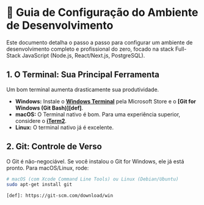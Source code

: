 # 🚀 Guia de Configuração do Ambiente de Desenvolvimento

Este documento detalha o passo a passo para configurar um ambiente de desenvolvimento completo e profissional do zero, focado na stack Full-Stack JavaScript (Node.js, React/Next.js, PostgreSQL).

## 1. O Terminal: Sua Principal Ferramenta

Um bom terminal aumenta drasticamente sua produtividade.

- **Windows:** Instale o **[Windows Terminal](https://apps.microsoft.com/store/detail/windows-terminal/9N0DX20HK701)** pela Microsoft Store e o **[Git for Windows (Git Bash)][def]**.
- **macOS:** O Terminal nativo é bom. Para uma experiência superior, considere o **[iTerm2](https://iterm2.com/)**.
- **Linux:** O terminal nativo já é excelente.

## 2. Git: Controle de Verso

O Git é não-negociável. Se você instalou o Git for Windows, ele já está pronto. Para macOS/Linux, rode:

```bash
# macOS (com Xcode Command Line Tools) ou Linux (Debian/Ubuntu)
sudo apt-get install git

[def]: https://git-scm.com/download/win
```
